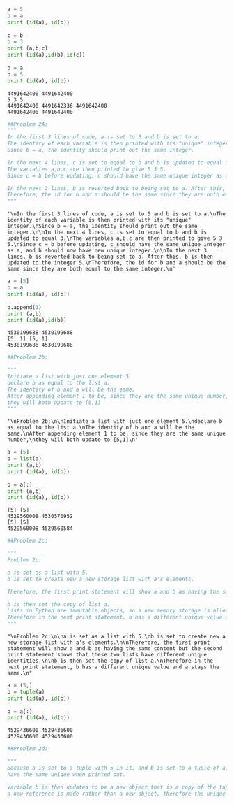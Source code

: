 

```python
a = 5
b = a
print (id(a), id(b))
 
c = b
b = 3
print (a,b,c)
print (id(a),id(b),id(c))
 
b = a
b = 5
print (id(a), id(b))
```

    4491642400 4491642400
    5 3 5
    4491642400 4491642336 4491642400
    4491642400 4491642400



```python
##Problem 2A:
"""
In the first 3 lines of code, a is set to 5 and b is set to a.
The identity of each variable is then printed with its "unique" integer.
Since b = a, the identity should print out the same integer.

In the next 4 lines, c is set to equal to b and b is updated to equal 3.
The variables a,b,c are then printed to give 5 3 5.
Since c = b before updating, c should have the same unique integer as a, and b should now have new unique integer.

In the next 3 lines, b is reverted back to being set to a. After this, b is then updated to the integer 5.
Therefore, the id for b and a should be the same since they are both equal to the same integer.
"""

```




    '\nIn the first 3 lines of code, a is set to 5 and b is set to a.\nThe identity of each variable is then printed with its "unique" integer.\nSince b = a, the identity should print out the same integer.\n\nIn the next 4 lines, c is set to equal to b and b is updated to equal 3.\nThe variables a,b,c are then printed to give 5 3 5.\nSince c = b before updating, c should have the same unique integer as a, and b should now have new unique integer.\n\nIn the next 3 lines, b is reverted back to being set to a. After this, b is then updated to the integer 5.\nTherefore, the id for b and a should be the same since they are both equal to the same integer.\n'




```python
a = [5]
b = a
print (id(a), id(b))
 
b.append(1)
print (a,b)
print (id(a),id(b))
```

    4530199688 4530199688
    [5, 1] [5, 1]
    4530199688 4530199688



```python
##Problem 2b:

"""
Initiate a list with just one element 5.
declare b as equal to the list a.
The identity of b and a will be the same.
After appending element 1 to be, since they are the same unique number,
they will both update to [5,1]
"""
```




    '\nProblem 2b:\n\nInitiate a list with just one element 5.\ndeclare b as equal to the list a.\nThe identity of b and a will be the same.\nAfter appending element 1 to be, since they are the same unique number,\nthey will both update to [5,1]\n'




```python
a = [5]
b = list(a)
print (a,b)
print (id(a), id(b))
 
b = a[:]
print (a,b)
print (id(a), id(b))
```

    [5] [5]
    4529560008 4530570952
    [5] [5]
    4529560008 4529560584



```python
##Problem 2c:

"""
Problem 2c:

a is set as a list with 5.
b is set to create new a new storage list with a's elements.

Therefore, the first print statement will show a and b as having the same content but the second print statement shows that these two lists have different unique identities.

b is then set the copy of list a.
Lists in Python are immutable objects, so a new memory storage is allocated for variable b. 
Therefore in the next print statement, b has a different unique value and a stays the same.
"""
```




    "\nProblem 2c:\n\na is set as a list with 5.\nb is set to create new a new storage list with a's elements.\n\nTherefore, the first print statement will show a and b as having the same content but the second print statement shows that these two lists have different unique identities.\n\nb is then set the copy of list a.\nTherefore in the next print statement, b has a different unique value and a stays the same.\n"




```python
a = (5,)
b = tuple(a)
print (id(a), id(b))
 
b = a[:]
print (id(a), id(b))
```

    4529436600 4529436600
    4529436600 4529436600



```python
##Problem 2d:

"""
Because a is set to a tuple with 5 in it, and b is set to a tuple of a, which is already a tuple, a and b 
have the same unique when printed out.

Variable b is then updated to be a new object that is a copy of the tuple a. However, because tuples are immutable, 
a new reference is made rather than a new object, therefore the unique value of b will be the same as a.
```
